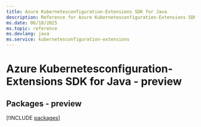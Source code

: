 ```yaml
---
title: Azure Kubernetesconfiguration-Extensions SDK for Java
description: Reference for Azure Kubernetesconfiguration-Extensions SDK for Java
ms.date: 06/18/2025
ms.topic: reference
ms.devlang: java
ms.service: kubernetesconfiguration-extensions
---
```

# Azure Kubernetesconfiguration-Extensions SDK for Java - preview
## Packages - preview
[!INCLUDE [packages](kubernetesconfiguration-extensions-index.md)]